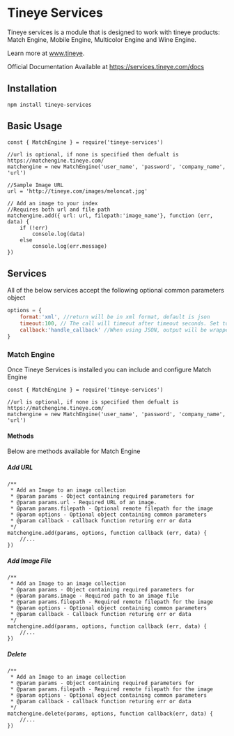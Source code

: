 # Tineye Services

Tineye services is a module that is designed to work with tineye products: Match Engine, Mobile Engine, Multicolor Engine and Wine Engine. 

Learn more at www.tineye.

Official Documentation Available at https://services.tineye.com/docs

## Installation
```shell
npm install tineye-services
```
## Basic Usage

```node
const { MatchEngine } = require('tineye-services')

//url is optional, if none is specified then defualt is https://matchengine.tineye.com/
matchengine = new MatchEngine('user_name', 'password', 'company_name', 'url')

//Sample Image URL
url = 'http://tineye.com/images/meloncat.jpg'

// Add an image to your index
//Requires both url and file path
matchengine.add({ url: url, filepath:'image_name'}, function (err, data) {
    if (!err)
        console.log(data)
    else
        console.log(err.message)
})
```
## Services
All of the below services accept the following optional common parameters object
```javascript
options = {
    format:'xml', //return will be in xml format, default is json
    timeout:100, // The call will timeout after timeout seconds. Set to 0 for no timeout.
    callback:'handle_callback' //When using JSON, output will be wrapped in the callback method
}
```

### Match Engine
Once Tineye Services is installed you can include and configure Match Engine 
```node
const { MatchEngine } = require('tineye-services')

//url is optional, if none is specified then defualt is https://matchengine.tineye.com/
matchengine = new MatchEngine('user_name', 'password', 'company_name', 'url')
```

#### Methods
Below are methods available for Match Engine
##### Add URL
```node
/**
 * Add an Image to an image collection
 * @param params - Object containing required parameters for
 * @param params.url - Required URL of an image.
 * @param params.filepath - Optional remote filepath for the image
 * @param options - Optional object containing common parameters
 * @param callback - callback function returing err or data
 */
matchengine.add(params, options, function callback (err, data) {
    //...
})
```
##### Add Image File
```node
/**
 * Add an Image to an image collection
 * @param params - Object containing required parameters for
 * @param params.image - Required path to an image file 
 * @param params.filepath - Required remote filepath for the image
 * @param options - Optional object containing common parameters
 * @param callback - Callback function returing err or data
 */
matchengine.add(params, options, function callback (err, data) {
    //...
})
```
##### Delete 
```node
/**
 * Add an Image to an image collection
 * @param params - Object containing required parameters for
 * @param params.filepath - Required remote filepath for the image
 * @param options - Optional object containing common parameters
 * @param callback - callback function returing err or data
 */
matchengine.delete(params, options, function callback(err, data) {
    //...
})

